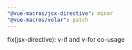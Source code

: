 ```yaml
---
"@vue-macros/jsx-directive": minor
"@vue-macros/volar": patch
---
```


fix(jsx-directive): v-if and v-for co-usage
